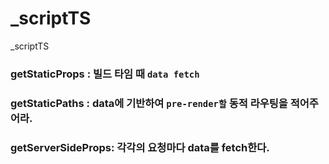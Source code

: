 # _scriptTS
_scriptTS


### getStaticProps : 빌드 타임 때 `data fetch`   
### getStaticPaths : data에 기반하여 `pre-render할` 동적 라우팅을 적어주어라.   
### getServerSideProps: 각각의 요청마다 data를 fetch한다.   
